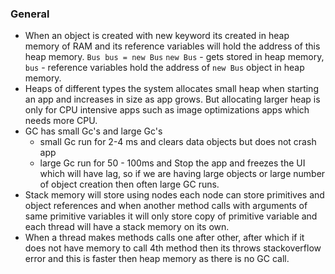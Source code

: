 ### General

* When an object is created with new keyword its created in heap memory of RAM and its reference variables will hold the address of this 
   heap memory. 
   `Bus bus = new Bus`
   `new Bus` - gets stored in heap memory, `bus` - reference variables hold the address of `new Bus` object in heap memory. 
* Heaps of different types the system allocates small heap when starting an app and increases in size as app grows. But allocating
  larger heap is only for CPU intensive apps such as image optimizations apps which needs more CPU. 
* GC has small Gc's and large Gc's
   * small Gc run for 2-4 ms and clears data objects but does not crash app
   * large Gc run for 50 - 100ms and Stop the app and freezes the UI which will have lag, so if we are having large objects or large 
      number of object creation then often large GC runs.
* Stack memory will store using nodes each node can store primitives and object references and when another method calls with arguments
   of same primitive variables it will only store copy of primitive variable and each thread will have a stack memory on its own.
* When a thread makes methods calls one after other, after which if it does not have memory to call 4th method then its
   throws stackoverflow error and this is faster then heap memory as there is no GC call.
 

